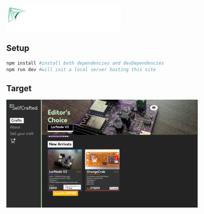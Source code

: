 <img src="src/libs/svg/logo_main.svg" width="60%" alt="Selfcrafted" style="background-color: #0d1117;">

## Setup

```bash
npm install #install both dependencies and devDependencies
npm run dev #will init a local server hosting this site
```

## Target

![Site Mockup](src/libs/images/target.png)
